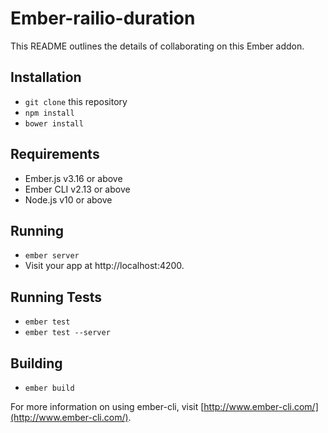 # Ember-railio-duration

This README outlines the details of collaborating on this Ember addon.

## Installation

* `git clone` this repository
* `npm install`
* `bower install`

## Requirements

* Ember.js v3.16 or above
* Ember CLI v2.13 or above
* Node.js v10 or above

## Running

* `ember server`
* Visit your app at http://localhost:4200.

## Running Tests

* `ember test`
* `ember test --server`

## Building

* `ember build`

For more information on using ember-cli, visit [http://www.ember-cli.com/](http://www.ember-cli.com/).
